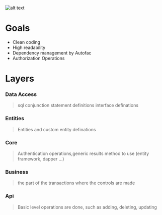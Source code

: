 
![alt text](vue-kanbanboard.gif)

# Goals
  - Clean coding
  - High readability
  - Dependency management by Autofac
  - Authorization Operations

# Layers

### Data Access
> sql conjunction statement definitions
> interface definations

### Entities
> Entities and custom entity definations

### Core
> Authentication operations,generic results
> method to use (entity framework, dapper ...)

### Business
> the part of the transactions where the controls are made

### Api
> Basic level operations are done, such as adding, deleting, updating
